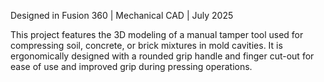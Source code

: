 Designed in Fusion 360 | Mechanical CAD | July 2025

This project features the 3D modeling of a manual tamper tool used for compressing soil, concrete, or brick mixtures in mold cavities.
It is ergonomically designed with a rounded grip handle and finger cut-out for ease of use and improved grip during pressing operations.
